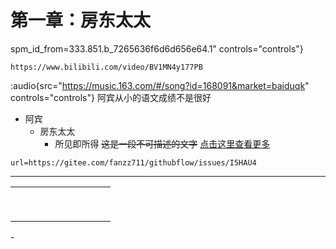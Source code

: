 # 第一章：房东太太

spm\_id\_from=333.851.b\_7265636f6d6d656e64.1" controls="controls"}

```[bilibili]
https://www.bilibili.com/video/BV1MN4y177PB
```

:audio{src="https://music.163.com/#/song?id=168091&market=baiduqk" controls="controls"}
阿宾从小的语文成绩不是很好

* 阿宾
  * 房东太太
    * 所见即所得
      ~~这是一段不可描述的文字~~
      [点击这里查看更多](\[link]\(https://gitee.com/fanzz711/githubflow/issues/I5HAU4\))

```
url=https://gitee.com/fanzz711/githubflow/issues/I5HAU4
```

***

|   |   |   |   |   |   |   |   |   |   |
| - | - | - | - | - | - | - | - | - | - |
|   |   |   |   |   |   |   |   |   |   |
|   |   |   |   |   |   |   |   |   |   |
|   |   |   |   |   |   |   |   |   |   |
|   |   |   |   |   |   |   |   |   |   |
|   |   |   |   |   |   |   |   |   |   |
|   |   |   |   |   |   |   |   |   |   |
|   |   |   |   |   |   |   |   |   |   |
|   |   |   |   |   |   |   |   |   |   |
|   |   |   |   |   |   |   |   |   |   |

\-&#x20;
